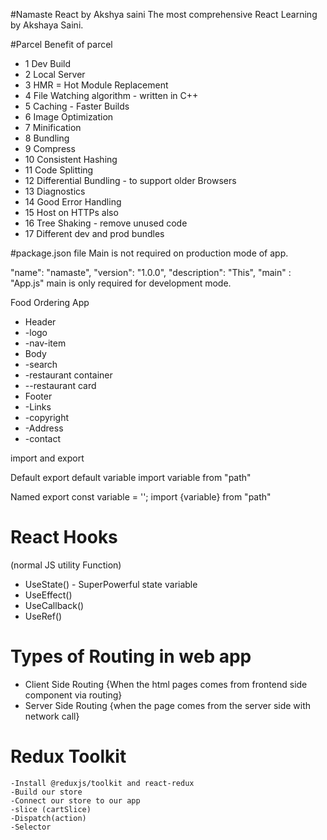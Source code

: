 #Namaste React by Akshya saini
The most comprehensive React Learning by Akshaya Saini.

#Parcel
Benefit of parcel

- 1 Dev Build
- 2 Local Server
- 3 HMR = Hot Module Replacement
- 4 File Watching algorithm - written in C++
- 5 Caching - Faster Builds
- 6 Image Optimization
- 7 Minification
- 8 Bundling
- 9 Compress
- 10 Consistent Hashing
- 11 Code Splitting
- 12 Differential Bundling - to support older Browsers
- 13 Diagnostics
- 14 Good Error Handling
- 15 Host on HTTPs also
- 16 Tree Shaking - remove unused code
- 17 Different dev and prod bundles

#package.json file
Main is not required on production mode of app.

"name": "namaste",
"version": "1.0.0",
"description": "This",
"main" : "App.js"
main is only required for development mode.

Food Ordering App

- Header
- -logo
- -nav-item
- Body
- -search
- -restaurant container
- --restaurant card
- Footer
- -Links
- -copyright
- -Address
- -contact

import and export

Default
export default variable
import variable from "path"

Named
export const variable = '';
import {variable} from "path"

# React Hooks

(normal JS utility Function)

- UseState() - SuperPowerful state variable
- UseEffect()
- UseCallback()
- UseRef()

# Types of Routing in web app

- Client Side Routing {When the html pages comes from frontend side component via routing}
- Server Side Routing {when the page comes from the server side with network call}

# Redux Toolkit
    -Install @reduxjs/toolkit and react-redux
    -Build our store
    -Connect our store to our app
    -slice (cartSlice)
    -Dispatch(action)
    -Selector